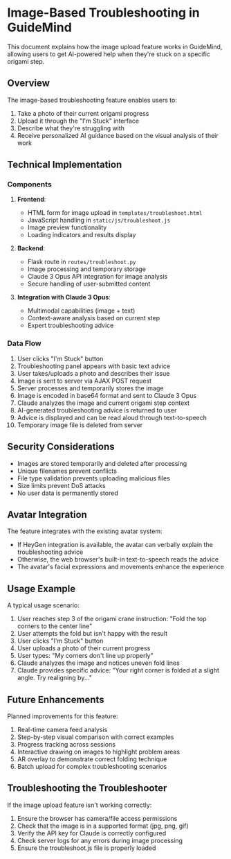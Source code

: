 # Image-Based Troubleshooting in GuideMind

This document explains how the image upload feature works in GuideMind, allowing users to get AI-powered help when they're stuck on a specific origami step.

## Overview

The image-based troubleshooting feature enables users to:

1. Take a photo of their current origami progress
2. Upload it through the "I'm Stuck" interface
3. Describe what they're struggling with
4. Receive personalized AI guidance based on the visual analysis of their work

## Technical Implementation

### Components

1. **Frontend**:
   - HTML form for image upload in `templates/troubleshoot.html`
   - JavaScript handling in `static/js/troubleshoot.js`
   - Image preview functionality
   - Loading indicators and results display

2. **Backend**:
   - Flask route in `routes/troubleshoot.py`
   - Image processing and temporary storage
   - Claude 3 Opus API integration for image analysis
   - Secure handling of user-submitted content

3. **Integration with Claude 3 Opus**:
   - Multimodal capabilities (image + text)
   - Context-aware analysis based on current step
   - Expert troubleshooting advice

### Data Flow

1. User clicks "I'm Stuck" button
2. Troubleshooting panel appears with basic text advice
3. User takes/uploads a photo and describes their issue
4. Image is sent to server via AJAX POST request
5. Server processes and temporarily stores the image
6. Image is encoded in base64 format and sent to Claude 3 Opus
7. Claude analyzes the image and current origami step context
8. AI-generated troubleshooting advice is returned to user
9. Advice is displayed and can be read aloud through text-to-speech
10. Temporary image file is deleted from server

## Security Considerations

- Images are stored temporarily and deleted after processing
- Unique filenames prevent conflicts
- File type validation prevents uploading malicious files
- Size limits prevent DoS attacks
- No user data is permanently stored

## Avatar Integration

The feature integrates with the existing avatar system:

- If HeyGen integration is available, the avatar can verbally explain the troubleshooting advice
- Otherwise, the web browser's built-in text-to-speech reads the advice
- The avatar's facial expressions and movements enhance the experience

## Usage Example

A typical usage scenario:

1. User reaches step 3 of the origami crane instruction: "Fold the top corners to the center line"
2. User attempts the fold but isn't happy with the result
3. User clicks "I'm Stuck" button
4. User uploads a photo of their current progress
5. User types: "My corners don't line up properly"
6. Claude analyzes the image and notices uneven fold lines
7. Claude provides specific advice: "Your right corner is folded at a slight angle. Try realigning by..."

## Future Enhancements

Planned improvements for this feature:

1. Real-time camera feed analysis
2. Step-by-step visual comparison with correct examples
3. Progress tracking across sessions
4. Interactive drawing on images to highlight problem areas
5. AR overlay to demonstrate correct folding technique
6. Batch upload for complex troubleshooting scenarios

## Troubleshooting the Troubleshooter

If the image upload feature isn't working correctly:

1. Ensure the browser has camera/file access permissions
2. Check that the image is in a supported format (jpg, png, gif)
3. Verify the API key for Claude is correctly configured
4. Check server logs for any errors during image processing
5. Ensure the troubleshoot.js file is properly loaded